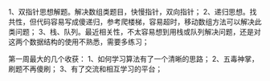 1、双指针思想解题。解决数组类题目，快慢指针，双向指针；
2、递归思想。找共性，但代码容易写成傻递归，参考爬楼梯，容易超时，移动数组方法可以解决此类问题；
3、栈、队列。最近相关性，不太容易想到用栈或队列解决问题，还是对这两个数据结构的使用不熟悉，需要多练习；

第一周最大的几个收获：
1、如何学习算法有了一个清晰的思路；
2、五毒神掌，刷题不再傻刷；
3、有了交流和相互学习的平台；